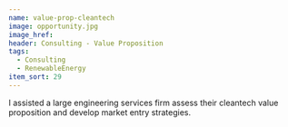 ```yaml
---
name: value-prop-cleantech
image: opportunity.jpg
image_href: 
header: Consulting - Value Proposition
tags:
  - Consulting
  - RenewableEnergy
item_sort: 29
---
```

I assisted a large engineering services firm assess their cleantech value proposition and develop market entry strategies.
